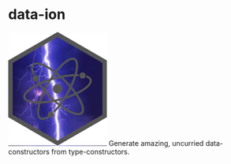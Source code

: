 # data-ion
![data-ion logo](./data-ion.png)
Generate amazing, uncurried data-constructors from type-constructors.
